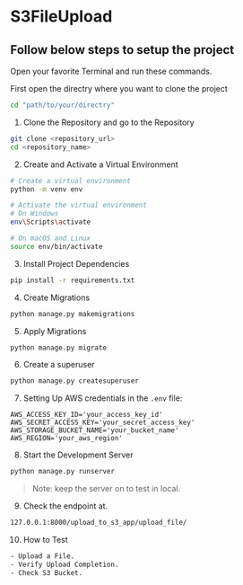 # S3FileUpload
## Follow below steps to setup the project 

Open your favorite Terminal and run these commands.

First open the directry where you want to clone the project
```sh
cd "path/to/your/directry"
```
1. Clone the Repository and go to the Repository

```sh
git clone <repository_url>
cd <repository_name>
```
2. Create and Activate a Virtual Environment

```sh
# Create a virtual environment
python -m venv env

# Activate the virtual environment
# On Windows
env\Scripts\activate

# On macOS and Linux
source env/bin/activate
```

3. Install Project Dependencies
```sh
pip install -r requirements.txt
```

4. Create Migrations
```sh
python manage.py makemigrations
```

5. Apply Migrations
```sh
python manage.py migrate
```

6. Create a superuser
```sh
python manage.py createsuperuser
```

7. Setting Up AWS credentials in the `.env` file:

```dotenv
AWS_ACCESS_KEY_ID='your_access_key_id'
AWS_SECRET_ACCESS_KEY='your_secret_access_key'
AWS_STORAGE_BUCKET_NAME='your_bucket_name'
AWS_REGION='your_aws_region'
```
8. Start the Development Server
```sh
python manage.py runserver
```
> Note: keep the server on to test in local.

9. Check the endpoint at.

```sh
127.0.0.1:8000/upload_to_s3_app/upload_file/
```
10. How to Test 
```sh
- Upload a File.
- Verify Upload Completion.
- Check S3 Bucket.
```
